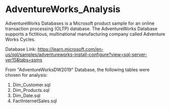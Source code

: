 # AdventureWorks_Analysis
AdventureWorks Databases is a Microsoft product sample for an online transaction processing (OLTP) database. The AdventureWorks Database supports a fictitious, multinational manufacturing company called Adventure Works Cycles.

Database Link: https://learn.microsoft.com/en-us/sql/samples/adventureworks-install-configure?view=sql-server-ver15&tabs=ssms

From "AdventureWorksDW2019" Database, the following tables were chosen for analysis:
1. Dim_Customer.sql
2. Dim_Products.sql
3. Dim_Date.sql
4. FactInternetSales.sql

